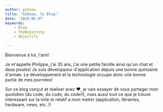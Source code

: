 ```yaml
---
author: giboow
title: 'Giboow, le Blog!' 
date: '2020-06-07' 
keywords:  
    - Blog
    - TheBeginning
    - Objectifs
    
--- 
```

 
Bienvenue à toi, l'ami!

Je m'appelle Philippe, j'ai 35 ans, j'ai une petite famille ainsi qu'un chat et deux poules! 
Je suis développeur d'application depuis une bonne quinzaine d'année. Le développement et la technologie occupe donc une bonne  
partie de mes journées!

Sur ce blog conçut et réaliser avec ♥, je vais essayer de vous partager mon quotidien (du code, du code, du code!!), 
mais aussi tout ce que je trouve interessant sur la toile et relatif a mon metier (application, librairies, hardware, news, etc..)! 


